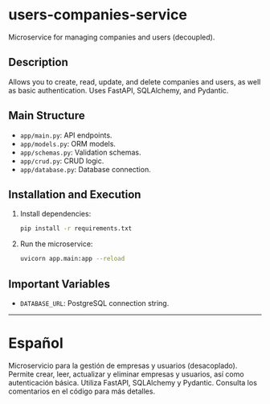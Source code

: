 # users-companies-service

Microservice for managing companies and users (decoupled).

## Description
Allows you to create, read, update, and delete companies and users, as well as basic authentication. Uses FastAPI, SQLAlchemy, and Pydantic.

## Main Structure
- `app/main.py`: API endpoints.
- `app/models.py`: ORM models.
- `app/schemas.py`: Validation schemas.
- `app/crud.py`: CRUD logic.
- `app/database.py`: Database connection.

## Installation and Execution
1. Install dependencies:
   ```bash
   pip install -r requirements.txt
   ```
2. Run the microservice:
   ```bash
   uvicorn app.main:app --reload
   ```

## Important Variables
- `DATABASE_URL`: PostgreSQL connection string.

---

# Español

Microservicio para la gestión de empresas y usuarios (desacoplado). Permite crear, leer, actualizar y eliminar empresas y usuarios, así como autenticación básica. Utiliza FastAPI, SQLAlchemy y Pydantic. Consulta los comentarios en el código para más detalles.